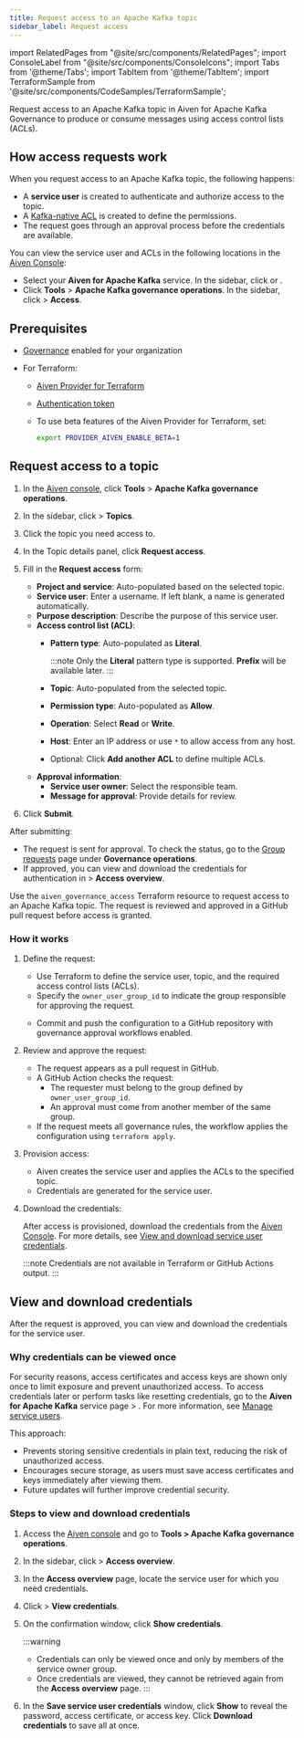 ```yaml
---
title: Request access to an Apache Kafka topic
sidebar_label: Request access
---
```


import RelatedPages from "@site/src/components/RelatedPages";
import ConsoleLabel from "@site/src/components/ConsoleIcons";
import Tabs from '@theme/Tabs';
import TabItem from '@theme/TabItem';
import TerraformSample from '@site/src/components/CodeSamples/TerraformSample';

Request access to an Apache Kafka topic in Aiven for Apache Kafka Governance to produce or consume messages using access control lists (ACLs).

## How access requests work

When you request access to an Apache Kafka topic, the following happens:

- A **service user** is created to authenticate and authorize access to the topic.
- A [Kafka-native ACL](/docs/products/kafka/concepts/acl#kafka-native-acl-capabilities)
  is created to define the permissions.
- The request goes through an approval process before the credentials are available.

You can view the service user and ACLs in the following locations in the
[Aiven Console](https://console.aiven.io/):

- Select your **Aiven for Apache Kafka** service. In the sidebar,
  click <ConsoleLabel name="acl" /> or <ConsoleLabel name="serviceusers" />.
- Click **Tools** > **Apache Kafka governance operations**. In the sidebar,
  click <ConsoleLabel name="streamingcatalog" /> > **Access**.

## Prerequisites

- [Governance](/docs/products/kafka/howto/enable-governance) enabled for your organization
- For Terraform:

  - [Aiven Provider for Terraform](/docs/tools/terraform)
  - [Authentication token](/docs/platform/howto/create_authentication_token)
  - To use beta features of the Aiven Provider for Terraform, set:

    ```bash
    export PROVIDER_AIVEN_ENABLE_BETA=1

    ```

## Request access to a topic

<Tabs groupId="methods">
<TabItem value="console" label="Aiven Console" default>

1. In the [Aiven console](https://console.aiven.io/),
   click **Tools** > **Apache Kafka governance operations**.
1. In the sidebar, click <ConsoleLabel name="Streaming catalog"/> > **Topics**.
1. Click the topic you need access to.
1. In the Topic details panel, click **Request access**.
1. Fill in the **Request access** form:

   - **Project and service**: Auto-populated based on the selected topic.
   - **Service user**: Enter a username. If left blank, a name is generated automatically.
   - **Purpose description**: Describe the purpose of this service user.
   - **Access control list (ACL)**:
     - **Pattern type**: Auto-populated as **Literal**.

       :::note
       Only the **Literal** pattern type is supported. **Prefix** will be available later.
       :::

     - **Topic**: Auto-populated from the selected topic.
     - **Permission type**: Auto-populated as **Allow**.
     - **Operation**: Select **Read** or **Write**.
     - **Host**: Enter an IP address or use `*` to allow access from any host.
     - Optional: Click **Add another ACL** to define multiple ACLs.
   - **Approval information**:
     - **Service user owner**: Select the responsible team.
     - **Message for approval**: Provide details for review.

1. Click **Submit**.

After submitting:

- The request is sent for approval. To check the status, go to the
  [Group requests](/docs/products/kafka/howto/group-requests) page under
  **Governance operations**.
- If approved, you can view and download the credentials for authentication in
  <ConsoleLabel name="Streaming catalog"/> > **Access overview**.

</TabItem>
<TabItem value="terraform" label="Terraform">

Use the `aiven_governance_access` Terraform resource to request access to an Apache Kafka
topic. The request is reviewed and approved in a GitHub pull request before access is
granted.

### How it works

1. Define the request:

   - Use Terraform to define the service user, topic, and the required access control
     lists (ACLs).
   - Specify the `owner_user_group_id` to indicate the group responsible for approving
     the request.

   <TerraformSample filename='resources/aiven_governance_access/resource.tf' />

   - Commit and push the configuration to a GitHub repository with governance approval
     workflows enabled.

1. Review and approve the request:

   - The request appears as a pull request in GitHub.
   - A GitHub Action checks the request:
     - The requester must belong to the group defined by `owner_user_group_id`.
     - An approval must come from another member of the same group.
   - If the request meets all governance rules, the workflow applies the configuration
     using `terraform apply`.

1. Provision access:

   - Aiven creates the service user and applies the ACLs to the specified topic.
   - Credentials are generated for the service user.

1. Download the credentials:

   After access is provisioned, download the credentials from the
   [Aiven Console](https://console.aiven.io/). For more details, see
   [View and download service user credentials](#view-and-download-service-user-credentials).

   :::note
   Credentials are not available in Terraform or GitHub Actions output.
   :::

</TabItem>
</Tabs>

## View and download credentials

After the request is approved, you can view and download the credentials for the
service user.

### Why credentials can be viewed once

For security reasons, access certificates and access keys are shown only once to limit
exposure and prevent unauthorized access. To access credentials later or perform tasks
like resetting credentials, go to the
**Aiven for Apache Kafka** service page > <ConsoleLabel name="serviceusers" />.
For more information, see [Manage service users](/docs/products/kafka/howto/add-manage-service-users#manage-users).

This approach:

- Prevents storing sensitive credentials in plain text, reducing the risk of unauthorized
  access.
- Encourages secure storage, as users must save access certificates and keys immediately
  after viewing them.
- Future updates will further improve credential security.

### Steps to view and download credentials

1. Access the [Aiven console](https://console.aiven.io/) and go to
   **Tools > Apache Kafka governance operations**.
1. In the sidebar, click <ConsoleLabel name="Streaming catalog"/> > **Access overview**.
1. In the **Access overview** page, locate the service user for which you need
   credentials.
1. Click <ConsoleLabel name="actions"/> > **View credentials**.
1. On the confirmation window, click **Show credentials**.

   :::warning
   - Credentials can only be viewed once and only by members of the service owner group.
   - Once credentials are viewed, they cannot be retrieved again from the
     **Access overview** page.
   :::

1. In the **Save service user credentials** window, click **Show** to reveal the
   password, access certificate, or access key. Click **Download credentials** to save
   all at once.
